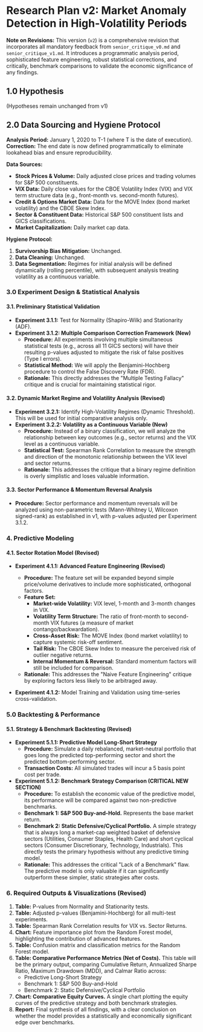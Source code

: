 # Research Plan v2: Market Anomaly Detection in High-Volatility Periods

**Note on Revisions:** This version (`v2`) is a comprehensive revision that incorporates all mandatory feedback from `senior_critique_v0.md` and `senior_critique_v1.md`. It introduces a programmatic analysis period, sophisticated feature engineering, robust statistical corrections, and critically, benchmark comparisons to validate the economic significance of any findings.

## 1.0 Hypothesis

(Hypotheses remain unchanged from v1)

## 2.0 Data Sourcing and Hygiene Protocol

**Analysis Period:** January 1, 2020 to T-1 (where T is the date of execution). **Correction:** The end date is now defined programmatically to eliminate lookahead bias and ensure reproducibility.

**Data Sources:**
*   **Stock Prices & Volume:** Daily adjusted close prices and trading volumes for S&P 500 constituents.
*   **VIX Data:** Daily close values for the CBOE Volatility Index (VIX) and VIX term structure data (e.g., front-month vs. second-month futures).
*   **Credit & Options Market Data:** Data for the MOVE Index (bond market volatility) and the CBOE Skew Index.
*   **Sector & Constituent Data:** Historical S&P 500 constituent lists and GICS classifications.
*   **Market Capitalization:** Daily market cap data.

**Hygiene Protocol:**
1.  **Survivorship Bias Mitigation:** Unchanged.
2.  **Data Cleaning:** Unchanged.
3.  **Data Segmentation:** Regimes for initial analysis will be defined dynamically (rolling percentile), with subsequent analysis treating volatility as a continuous variable.

### 3.0 Experiment Design & Statistical Analysis

#### 3.1. Preliminary Statistical Validation
- **Experiment 3.1.1:** Test for Normality (Shapiro-Wilk) and Stationarity (ADF).
- **Experiment 3.1.2: Multiple Comparison Correction Framework (New)**
  - **Procedure:** All experiments involving multiple simultaneous statistical tests (e.g., across all 11 GICS sectors) will have their resulting p-values adjusted to mitigate the risk of false positives (Type I errors).
  - **Statistical Method:** We will apply the Benjamini-Hochberg procedure to control the False Discovery Rate (FDR).
  - **Rationale:** This directly addresses the "Multiple Testing Fallacy" critique and is crucial for maintaining statistical rigor.

#### 3.2. Dynamic Market Regime and Volatility Analysis (Revised)
- **Experiment 3.2.1:** Identify High-Volatility Regimes (Dynamic Threshold). This will be used for initial comparative analysis only.
- **Experiment 3.2.2: Volatility as a Continuous Variable (New)**
  - **Procedure:** Instead of a binary classification, we will analyze the relationship between key outcomes (e.g., sector returns) and the VIX level as a continuous variable.
  - **Statistical Test:** Spearman Rank Correlation to measure the strength and direction of the monotonic relationship between the VIX level and sector returns.
  - **Rationale:** This addresses the critique that a binary regime definition is overly simplistic and loses valuable information.

#### 3.3. Sector Performance & Momentum Reversal Analysis
- **Procedure:** Sector performance and momentum reversals will be analyzed using non-parametric tests (Mann-Whitney U, Wilcoxon signed-rank) as established in v1, with p-values adjusted per Experiment 3.1.2.

### 4. Predictive Modeling

#### 4.1. Sector Rotation Model (Revised)
- **Experiment 4.1.1: Advanced Feature Engineering (Revised)**
  - **Procedure:** The feature set will be expanded beyond simple price/volume derivatives to include more sophisticated, orthogonal factors.
  - **Feature Set:**
    - **Market-wide Volatility:** VIX level, 1-month and 3-month changes in VIX.
    - **Volatility Term Structure:** The ratio of front-month to second-month VIX futures (a measure of market contango/backwardation).
    - **Cross-Asset Risk:** The MOVE Index (bond market volatility) to capture systemic risk-off sentiment.
    - **Tail Risk:** The CBOE Skew Index to measure the perceived risk of outlier negative returns.
    - **Internal Momentum & Reversal:** Standard momentum factors will still be included for comparison.
  - **Rationale:** This addresses the "Naive Feature Engineering" critique by exploring factors less likely to be arbitraged away.

- **Experiment 4.1.2:** Model Training and Validation using time-series cross-validation.

### 5.0 Backtesting & Performance

#### 5.1. Strategy & Benchmark Backtesting (Revised)
- **Experiment 5.1.1: Predictive Model Long-Short Strategy**
  - **Procedure:** Simulate a daily rebalanced, market-neutral portfolio that goes long the predicted top-performing sector and short the predicted bottom-performing sector.
  - **Transaction Costs:** All simulated trades will incur a 5 basis point cost per trade.
- **Experiment 5.1.2: Benchmark Strategy Comparison (CRITICAL NEW SECTION)**
  - **Procedure:** To establish the economic value of the predictive model, its performance will be compared against two non-predictive benchmarks.
  - **Benchmark 1: S&P 500 Buy-and-Hold.** Represents the base market return.
  - **Benchmark 2: Static Defensive/Cyclical Portfolio.** A simple strategy that is always long a market-cap weighted basket of defensive sectors (Utilities, Consumer Staples, Health Care) and short cyclical sectors (Consumer Discretionary, Technology, Industrials). This directly tests the primary hypothesis without any predictive timing model.
  - **Rationale:** This addresses the critical "Lack of a Benchmark" flaw. The predictive model is only valuable if it can significantly outperform these simpler, static strategies after costs.

### 6. Required Outputs & Visualizations (Revised)

1.  **Table:** P-values from Normality and Stationarity tests.
2.  **Table:** Adjusted p-values (Benjamini-Hochberg) for all multi-test experiments.
3.  **Table:** Spearman Rank Correlation results for VIX vs. Sector Returns.
4.  **Chart:** Feature importance plot from the Random Forest model, highlighting the contribution of advanced features.
5.  **Table:** Confusion matrix and classification metrics for the Random Forest model.
6.  **Table: Comparative Performance Metrics (Net of Costs).** This table will be the primary output, comparing Cumulative Return, Annualized Sharpe Ratio, Maximum Drawdown (MDD), and Calmar Ratio across:
    -   Predictive Long-Short Strategy
    -   Benchmark 1: S&P 500 Buy-and-Hold
    -   Benchmark 2: Static Defensive/Cyclical Portfolio
7.  **Chart: Comparative Equity Curves.** A single chart plotting the equity curves of the predictive strategy and both benchmark strategies.
8.  **Report:** Final synthesis of all findings, with a clear conclusion on whether the model provides a statistically and economically significant edge over benchmarks.
